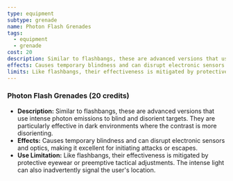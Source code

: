 ```yaml
---
type: equipment
subtype: grenade
name: Photon Flash Grenades
tags:
  - equipment
  - grenade
cost: 20
description: Similar to flashbangs, these are advanced versions that use intense photon emissions to blind and disorient targets. They are particularly effective in dark environments where the contrast is more disorienting.
effects: Causes temporary blindness and can disrupt electronic sensors and optics, making it excellent for initiating attacks or escapes.
limits: Like flashbangs, their effectiveness is mitigated by protective eyewear or preemptive tactical adjustments. The intense light can also inadvertently signal the user's location.
---
```

### Photon Flash Grenades (20 credits)

- **Description:** Similar to flashbangs, these are advanced versions that use intense photon emissions to blind and disorient targets. They are particularly effective in dark environments where the contrast is more disorienting.
- **Effects:** Causes temporary blindness and can disrupt electronic sensors and optics, making it excellent for initiating attacks or escapes.
- **Use Limitation:** Like flashbangs, their effectiveness is mitigated by protective eyewear or preemptive tactical adjustments. The intense light can also inadvertently signal the user's location.